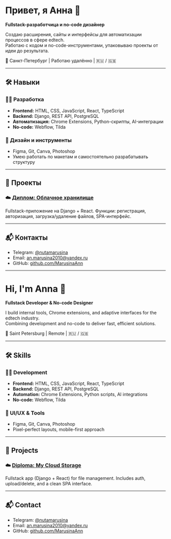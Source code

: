 # Привет, я Анна 👋  
**Fullstack-разработчица и no-code дизайнер**

Создаю расширения, сайты и интерфейсы для автоматизации процессов в сфере edtech.  
Работаю с кодом и no-code-инструментами, упаковываю проекты от идеи до результата.

📍 Санкт-Петербург | Работаю удалённо | 🇷🇺 / 🇬🇧

---

## 🛠️ Навыки

### 👩‍💻 Разработка
- **Frontend:** HTML, CSS, JavaScript, React, TypeScript  
- **Backend:** Django, REST API, PostgreSQL  
- **Автоматизация:** Chrome Extensions, Python-скрипты, AI-интеграции  
- **No-code:** Webflow, Tilda  

### 🎨 Дизайн и инструменты
- Figma, Git, Canva, Photoshop  
- Умею работать по макетам и самостоятельно разрабатывать структуру

---

## 📂 Проекты

### ☁️ [Диплом: Облачное хранилище](https://github.com/MarusinaAnn/Diploma)  
Fullstack-приложение на Django + React. Функции: регистрация, авторизация, загрузка/удаление файлов, SPA-интерфейс.

---

## 📬 Контакты

- Telegram: [@nutamarusina](https://t.me/nutamarusina)  
- Email: an.marusina2010@yandex.ru  
- GitHub: [github.com/MarusinaAnn](https://github.com/MarusinaAnn)

---

# Hi, I'm Anna 👋  
**Fullstack Developer & No-code Designer**

I build internal tools, Chrome extensions, and adaptive interfaces for the edtech industry.  
Combining development and no-code to deliver fast, efficient solutions.

📍 Saint Petersburg | Remote | 🇷🇺 / 🇬🇧

---

## 🛠️ Skills

### 👩‍💻 Development
- **Frontend:** HTML, CSS, JavaScript, React, TypeScript  
- **Backend:** Django, REST API, PostgreSQL  
- **Automation:** Chrome Extensions, Python scripts, AI integrations  
- **No-code:** Webflow, Tilda  

### 🎨 UI/UX & Tools
- Figma, Git, Canva, Photoshop  
- Pixel-perfect layouts, mobile-first approach

---

## 📂 Projects

### ☁️ [Diploma: My Cloud Storage](https://github.com/MarusinaAnn/Diploma)  
Fullstack app (Django + React) for file management. Includes auth, upload/delete, and a clean SPA interface.

---

## 📬 Contact

- Telegram: [@nutamarusina](https://t.me/nutamarusina)  
- Email: an.marusina2010@yandex.ru  
- GitHub: [github.com/MarusinaAnn](https://github.com/MarusinaAnn)
